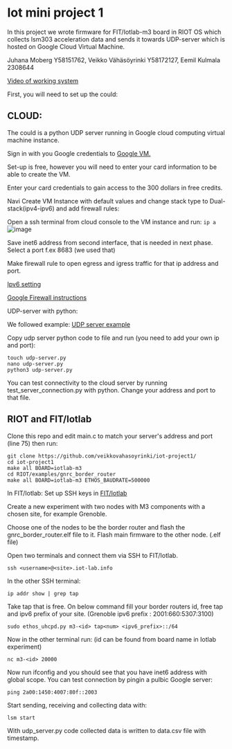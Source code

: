 # Iot mini project 1

In this project we wrote firmware for FIT/Iotlab-m3 board in RIOT OS which collects lsm303 acceleration data and sends it towards UDP-server which is hosted on Google Cloud Virtual Machine.

Juhana Moberg Y58151762, Veikko Vähäsöyrinki Y58172127, Eemil Kulmala 2308644 

[Video of working system](https://youtube.com/shorts/glUFfosewVg?feature=share)

First, you will need to set up the could:
## CLOUD: 
The could is a python UDP server running in Google cloud computing virtual machine instance.

Sign in with you Google credentials to [Google VM.](https://cloud.google.com/compute?hl=en) 

Set-up is free, however you will need to enter your card information to be able to create the VM. 

Enter your card credentials to gain access to the 300 dollars in free credits.

Navi
Create VM Instance with default values and change stack type to Dual-stack(ipv4-ipv6) and add firewall rules: 

Open a ssh terminal from cloud console to the VM instance and run: 
``` ip a ```
![image](https://github.com/veikkovahasoyrinki/iot-project1/assets/151513154/8d3a4404-e79f-4586-bf65-6e15da82959d)

Save inet6 address from second interface, that is needed in next phase. Select a port f.ex 8683 (we used that) 

Make firewall rule to open egress and igress traffic for that ip address and port.

[Ipv6 setting](https://cloud.google.com/compute/docs/ip-addresses/configure-ipv6-address) 

[Google Firewall instructions](https://cloud.google.com/firewall/docs/firewalls)


UDP-server with python: 

We followed example: [UDP server example](https://pythontic.com/modules/socket/udp-client-server-example) 

Copy udp server python code to file and run (you need to add your own ip and port): 
```
touch udp-server.py
nano udp-server.py
python3 udp-server.py
```

You can test connectivity to the cloud server by running test_server_connection.py with python. Change your address and port to that file.

## RIOT and FIT/Iotlab


Clone this repo and edit main.c to match your server's address and port (line 75) then run: 

```
git clone https://github.com/veikkovahasoyrinki/iot-project1/
cd iot-project1
make all BOARD=iotlab-m3
cd RIOT/examples/gnrc_border_router
make all BOARD=iotlab-m3 ETHOS_BAUDRATE=500000
```

In FIT/Iotlab:
Set up SSH keys in [FIT/Iotlab](https://iot-lab.github.io/docs/getting-started/ssh-access/)

Create a new experiment with two nodes with M3 components with a chosen site, for example Grenoble. 

Choose one of the nodes to be the border router and flash the gnrc_border_router.elf file to it. Flash main firmware to the other node. (.elf file)

Open two terminals and connect them via SSH to FIT/Iotlab. 
```
ssh <username>@<site>.iot-lab.info
```

In the other SSH terminal:

```
ip addr show | grep tap
```

Take tap that is free.
On below command fill your border routers id, free tap and ipv6 prefix of your site. (Grenoble ipv6 prefix : 2001:660:5307:3100)

```
sudo ethos_uhcpd.py m3-<id> tap<num> <ipv6_prefix>::/64
```

Now in the other terminal run: (id can be found from board name in Iotlab experiment)
```
nc m3-<id> 20000
```

Now run ifconfig and you should see that you have inet6 address with global scope.
You can test connection by pingin a pulbic Google server:

```
ping 2a00:1450:4007:80f::2003
```

Start sending, receiving and collecting data with: 

```
lsm start
```

With udp_server.py code collected data is written to data.csv file with timestamp.
